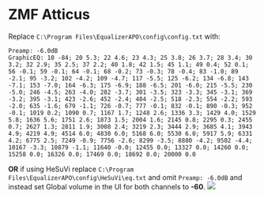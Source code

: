 # ZMF Atticus
Replace `C:\Program Files\EqualizerAPO\config\config.txt` with:
```
Preamp: -6.0dB
GraphicEQ: 10 -84; 20 5.3; 22 4.6; 23 4.3; 25 3.8; 26 3.7; 28 3.4; 30 3.2; 32 2.9; 35 2.5; 37 2.2; 40 1.8; 42 1.5; 45 1.1; 49 0.4; 52 0.1; 56 -0.1; 59 -0.1; 64 -0.1; 68 -0.2; 73 -0.3; 78 -0.4; 83 -1.0; 89 -2.1; 95 -3.2; 102 -4.2; 109 -4.7; 117 -5.5; 125 -6.2; 134 -6.8; 143 -7.1; 153 -7.0; 164 -6.3; 175 -6.9; 188 -6.5; 201 -6.0; 215 -5.5; 230 -5.0; 246 -4.5; 263 -4.0; 282 -3.7; 301 -3.5; 323 -3.3; 345 -3.1; 369 -3.2; 395 -3.1; 423 -2.6; 452 -2.4; 484 -2.5; 518 -2.3; 554 -2.2; 593 -2.0; 635 -1.6; 679 -1.1; 726 -0.7; 777 -0.1; 832 -0.1; 890 -0.3; 952 -0.1; 1019 0.2; 1090 0.7; 1167 1.7; 1248 2.6; 1336 3.3; 1429 4.0; 1529 5.8; 1636 5.6; 1751 2.6; 1873 1.5; 2004 1.6; 2145 0.8; 2295 0.3; 2455 0.7; 2627 1.3; 2811 1.9; 3008 2.4; 3219 2.3; 3444 2.9; 3685 4.1; 3943 4.9; 4219 4.9; 4514 6.0; 4830 6.0; 5168 6.0; 5530 6.0; 5917 5.9; 6331 4.2; 6775 2.5; 7249 -0.9; 7756 -2.6; 8299 -3.5; 8880 -4.2; 9502 -4.4; 10167 -3.3; 10879 -1.1; 11640 -0.0; 12455 0.0; 13327 0.0; 14260 0.0; 15258 0.0; 16326 0.0; 17469 0.0; 18692 0.0; 20000 0.0
```
**OR** if using HeSuVi replace `C:\Program Files\EqualizerAPO\config\HeSuVi\eq.txt` and omit `Preamp: -6.0dB` and instead set Global volume in the UI for both channels to **-60**.
![](https://raw.githubusercontent.com/jaakkopasanen/AutoEq/master/results/Sonoma%20Model%20One/innerfidelity/onear/ZMF%20Atticus/ZMF%20Atticus.png)